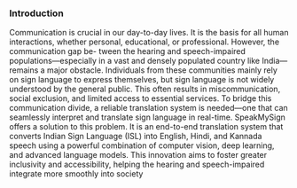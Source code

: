 ### Introduction

Communication is crucial in our day-to-day lives.
It is the basis for all human interactions, whether personal,
educational, or professional. However, the communication gap be-
tween the hearing and speech-impaired populations—especially
in a vast and densely populated country like India—remains
a major obstacle. Individuals from these communities mainly
rely on sign language to express themselves, but sign language
is not widely understood by the general public. This often
results in miscommunication, social exclusion, and limited access
to essential services. To bridge this communication divide, a
reliable translation system is needed—one that can seamlessly
interpret and translate sign language in real-time. SpeakMySign
offers a solution to this problem. It is an end-to-end translation
system that converts Indian Sign Language (ISL) into English,
Hindi, and Kannada speech using a powerful combination of
computer vision, deep learning, and advanced language models.
This innovation aims to foster greater inclusivity and accessibility,
helping the hearing and speech-impaired integrate more smoothly
into society

